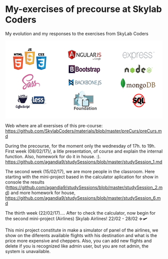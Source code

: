 # My-exercises of precourse at Skylab Coders
My evolution and my responses to the exercises from SkyLab Coders

<img width="550px" align="middle" height="250" src="img/frontback.jpg" >

Web where are all exersises of this pre-course:
https://github.com/SkylabCoders/materials/blob/master/preCurs/preCurs.md

During the precourse, for the moment only the wednesday of 17h. to 19h. 
First week (08/02/17)/, a litle presentation, of course and explain the internal function. Also, homework for do it in house. :). https://github.com/agandia9/studySessions/blob/master/studySession_1.md

The second week (15/02/17), we are more people in the classroom. Here starting with the mini-project based in the calculator aplication for show in console the results (https://github.com/agandia9/studySessions/blob/master/studySession_2.md) and more homework for house, https://github.com/agandia9/studySessions/blob/master/studySession_6.md

The thirth week (22/02/17)....
After to check the calculator, now begin for the second mini-project (Airlines) Skylab Airlines! 22/02 - 28/02 ✈️🛩

This mini project constitute in make a simulator of panel of the airlines, we show on the diferents available flights with his destination and what is the price more expensive and cheppers. Also, you can add new flights and delete if you is recognized like admin user, but you are not admin, the system is unavailable.
